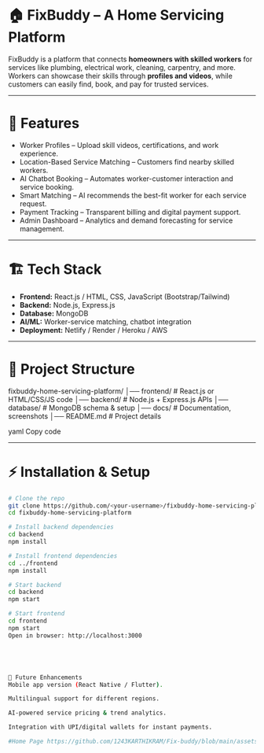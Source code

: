 # 🏠 FixBuddy – A Home Servicing Platform  

FixBuddy is a platform that connects **homeowners with skilled workers** for services like plumbing, electrical work, cleaning, carpentry, and more. Workers can showcase their skills through **profiles and videos**, while customers can easily find, book, and pay for trusted services.  

---

# 🚀 Features  
- Worker Profiles – Upload skill videos, certifications, and work experience.  
- Location-Based Service Matching – Customers find nearby skilled workers.  
- AI Chatbot Booking – Automates worker-customer interaction and service booking.  
- Smart Matching – AI recommends the best-fit worker for each service request.  
- Payment Tracking – Transparent billing and digital payment support.  
- Admin Dashboard – Analytics and demand forecasting for service management.  

---

# 🏗️ Tech Stack  
- **Frontend:** React.js / HTML, CSS, JavaScript (Bootstrap/Tailwind)  
- **Backend:** Node.js, Express.js  
- **Database:** MongoDB  
- **AI/ML:** Worker-service matching, chatbot integration  
- **Deployment:** Netlify / Render / Heroku / AWS  

---

# 📂 Project Structure  
fixbuddy-home-servicing-platform/
│── frontend/ # React.js or HTML/CSS/JS code
│── backend/ # Node.js + Express.js APIs
│── database/ # MongoDB schema & setup
│── docs/ # Documentation, screenshots
│── README.md # Project details

yaml
Copy code

---

# ⚡ Installation & Setup  
```bash
# Clone the repo
git clone https://github.com/<your-username>/fixbuddy-home-servicing-platform.git
cd fixbuddy-home-servicing-platform

# Install backend dependencies
cd backend
npm install

# Install frontend dependencies
cd ../frontend
npm install

# Start backend
cd backend
npm start

# Start frontend
cd frontend
npm start
Open in browser: http://localhost:3000





🔮 Future Enhancements
Mobile app version (React Native / Flutter).

Multilingual support for different regions.

AI-powered service pricing & trend analytics.

Integration with UPI/digital wallets for instant payments.

#Home Page https://github.com/1243KARTHIKRAM/Fix-buddy/blob/main/assets/Screenshot%202025-09-22%20231212.png
